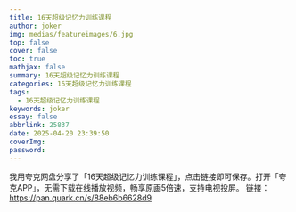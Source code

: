 ```yaml
---
title: 16天超级记忆力训练课程
author: joker
img: medias/featureimages/6.jpg
top: false
cover: false
toc: true
mathjax: false
summary: 16天超级记忆力训练课程
categories: 16天超级记忆力训练课程
tags:
  - 16天超级记忆力训练课程
keywords: joker
essay: false
abbrlink: 25837
date: 2025-04-20 23:39:50
coverImg:
password:
---
```


我用夸克网盘分享了「16天超级记忆力训练课程」，点击链接即可保存。打开「夸克APP」，无需下载在线播放视频，畅享原画5倍速，支持电视投屏。
链接：https://pan.quark.cn/s/88eb6b6628d9
